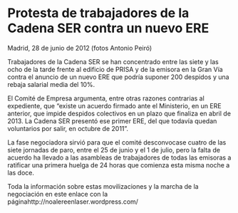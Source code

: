 # Protesta de trabajadores de la Cadena SER contra un nuevo ERE

Madrid, 28 de junio de 2012 (fotos Antonio Peiró)

Trabajadores de la Cadena SER se han concentrado entre las siete y las ocho de la tarde frente al edificio de PRISA y de la emisora en la Gran Vía contra el anuncio de un nuevo ERE que podría suponer 200 despidos y una rebaja salarial media del 10%.

El Comité de Empresa argumenta, entre otras razones contrarias al expediente, que “existe un acuerdo firmado ante el Ministerio, en un ERE anterior, que impide despidos colectivos en un plazo que finaliza en abril de 2013. La Cadena SER presentó ese primer ERE, del que todavía quedan voluntarios por salir, en octubre de 2011”.

La fase negociadora sirvió para que el comité desconvocase cuatro de las siete jornadas de paro, entre el 25 de junio y el 1 de julio, pero la falta de acuerdo ha llevado a las asambleas de trabajadores de todas las emisoras a ratificar una primera huelga de 24 horas que comienza esta misma noche a las doce.

Toda la información sobre estas movilizaciones y la marcha de la negociación en este enlace con la páginahttp://noalereenlaser.wordpress.com/


